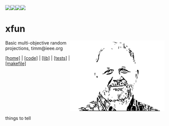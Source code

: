 <img src="https://img.shields.io/badge/tests-passing-green"><img
src="https://img.shields.io/badge/sbcl-2.3-orange"><img 
src="https://img.shields.io/badge/purpose-se--ai-pink"><img 
src="https://img.shields.io/badge/platform-osx,linux-9cf">
<h1>xfun</h1>
<img align=right width=300 src="/etc/img/dots4.png">
<p>Basic multi-objective random projections, timm@ieee.org</P> 
<p text-align=right><a href="http://tiny.cc/xfun">[home]</a> |
<a href="">[code]</a> |
<a href="">[lib]</a> |
<a href="">[tests]</a> |
<a href="">[makefile]</a></p><br clear=all>

things to tell

 
